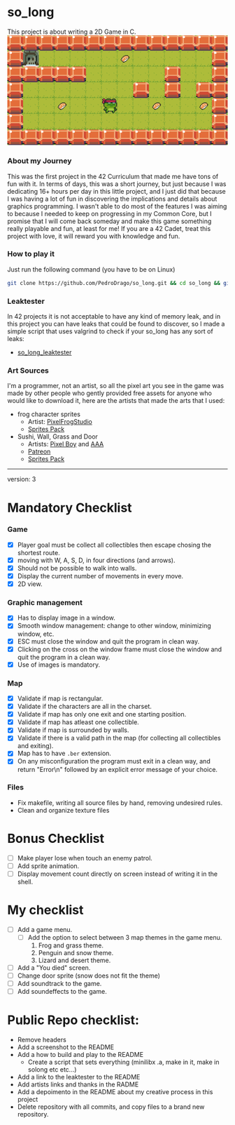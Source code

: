 # so_long

This project is about writing a 2D Game in C.
![printscreen](printscreen.png)

### About my Journey
This was the first project in the 42 Curriculum that made me have tons of fun with it. In terms of days, this was a short journey, but just because I was dedicating 16+ hours per day in this little project, and I just did that because I was having a lot of fun in discovering the implications and details about graphics programming. I wasn't able to do most of the features I was aiming to because I needed to keep on progressing in my Common Core, but I promise that I will come back someday and make this game something really playable and fun, at least for me! If you are a 42 Cadet, treat this project with love, it will reward you with knowledge and fun.

### How to play it
Just run the following command (you have to be on Linux)
```bash
git clone https://github.com/PedroDrago/so_long.git && cd so_long && git clone https://github.com/42Paris/minilibx-linux.git minilibx && cd minilibx && ./configure && cd .. && make && ./so_long
```

### Leaktester
In 42 projects it is not acceptable to have any kind of memory leak, and in this project you can have leaks that could be found to discover, so I made a simple script that uses valgrind to check if your so_long has any sort of leaks:
- [so_long_leaktester](https://github.com/PedroDrago/so_long_leaktester)

### Art Sources
I'm a programmer, not an artist, so all the pixel art you see in the game was made by other people who gently provided free assets for anyone who would like to download it, here are the artists that made the arts that I used:


- frog character sprites
    - Artist: [PixelFrogStudio](https://twitter.com/PixelFrogStudio)
    - [Sprites Pack](https://pixelfrog-assets.itch.io/pixel-adventure-1)
- Sushi, Wall, Grass and Door
    - Artists: [Pixel Boy](https://twitter.com/2Pblog1) and [AAA](https://www.instagram.com/challenger.aaa/?hl=fr)
    - [Patreon](https://www.patreon.com/pixelarchipel)
    - [Sprites Pack](https://pixel-boy.itch.io/ninja-adventure-asset-pack)







---

version: 3

# Mandatory Checklist
### Game
- [x] Player goal must be collect all collectibles then escape chosing the shortest route.
- [x] moving with W, A, S, D, in four directions (and arrows).
- [x] Should not be possible to walk into walls.
- [x] Display the current number of movements in every move.
- [x] 2D view.

### Graphic management
- [x] Has to display image in a window.
- [x] Smooth window management: change to other window, minimizing window, etc.
- [x] ESC must close the window and quit the program in clean way.
- [x] Clicking on the cross on the window frame must close the window and quit the program in a clean way.
- [x] Use of images is mandatory.

### Map
- [x] Validate if map is rectangular.
- [x] Validate if the characters are all in the charset.
- [x] Validate if map has only one exit and one starting position.
- [x] Validate if map has atleast one collectible.
- [x] Validate if map is surrounded by walls.
- [x] Validate if there is a valid path in the map (for collecting all collectibles and exiting).
- [x] Map has to have `.ber` extension.
- [x] On any misconfiguration the program must exit in a clean way, and return "Error\n" followed by an explicit error message of your choice.

### Files
- Fix makefile, writing all source files by hand, removing undesired rules.
- Clean and organize texture files

# Bonus Checklist
- [ ] Make player lose when touch an enemy patrol.
- [ ] Add sprite animation.
- [ ] Display movement count directly on screen instead of writing it in the shell.

# My checklist
- [ ] Add a game menu.
    - [ ] Add the option to select between 3 map themes in the game menu.
        1. Frog and grass theme.
        2. Penguin and snow theme.
        3. Lizard and desert theme.
- [ ] Add a "You died" screen.
- [ ] Change door sprite (snow does not fit the theme)
- [ ] Add soundtrack to the game.
- [ ] Add soundeffects to the game.

# Public Repo checklist:
- Remove headers
- Add a screenshot to the README
- Add a how to build and play to the README
    - Create a script that sets everything (minilibx .a, make in it, make in solong etc etc...)
- Add a link to the leaktester to the README
- Add artists links and thanks in the RADME
- Add a depoimento in the README about my creative process in this project
- Delete repository with all commits, and copy files to a brand new repository.

